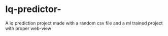 # Iq-predictor-
A iq prediction  project made with a random csv file and a ml trained project with proper web-view
